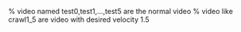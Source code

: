 % video named test0,test1,...,test5 are the normal video
% video like crawl1_5 are video with desired velocity 1.5
